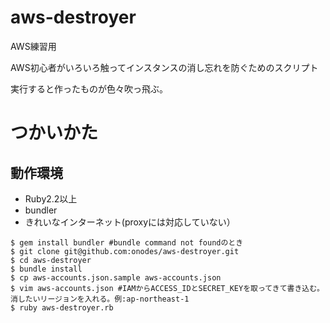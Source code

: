# aws-destroyer
AWS練習用

AWS初心者がいろいろ触ってインスタンスの消し忘れを防ぐためのスクリプト

実行すると作ったものが色々吹っ飛ぶ。

# つかいかた
## 動作環境
- Ruby2.2以上
- bundler
- きれいなインターネット(proxyには対応していない）

```
$ gem install bundler #bundle command not foundのとき
$ git clone git@github.com:onodes/aws-destroyer.git
$ cd aws-destroyer
$ bundle install
$ cp aws-accounts.json.sample aws-accounts.json
$ vim aws-accounts.json #IAMからACCESS_IDとSECRET_KEYを取ってきて書き込む。消したいリージョンを入れる。例:ap-northeast-1
$ ruby aws-destroyer.rb
```
